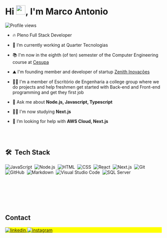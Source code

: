 <h1 align="left">Hi <img src="https://raw.githubusercontent.com/kaueMarques/kaueMarques/master/hi.gif" height="30px">, I'm Marco Antonio</h1>
<p align="left"> <img src="https://komarev.com/ghpvc/?username=marcoan20&color=blueviolet" alt="Profile views" /> </p>

- 🔥 Pleno Full Stack Developer

- 🔭 I’m currently working at Quarter Tecnologias

- 📚 I'm now in the eighth (of ten) semester of the Computer Engineering course at [Cesupa](https://www.cesupa.br)

- ⛰️ I'm founding member and developer of startup [Zenith Inovações](https://www.zenithinovacoes.com.br/)

- 👨‍🏫 I'm a member of Escritório de Engenharia a college group where we do projects and help freshmen get started with Back-end and Front-end programming and get they first job

- 💬 Ask me about **Node.js, Javascript, Typescript**

- 👨‍💻 I'm now studying **Next.js**

- 🤔 I’m looking for help with **AWS Cloud, Next.js**

<!-- - 👨‍💻 More at  -->



<br><br>

## 🛠 &nbsp;Tech Stack

![JavaScript](https://img.shields.io/badge/-JavaScript-05122A?style=flat&logo=javascript)&nbsp;
![Node.js](https://img.shields.io/badge/-Node.js-05122A?style=flat&logo=node.js)&nbsp;
![HTML](https://img.shields.io/badge/-HTML-05122A?style=flat&logo=HTML5)&nbsp;
![CSS](https://img.shields.io/badge/-CSS-05122A?style=flat&logo=CSS3&logoColor=1572B6)&nbsp;
![React](https://img.shields.io/badge/-React-05122A?style=flat&logo=react)&nbsp;
![Next.js](https://img.shields.io/badge/-Next.js-05122A?style=flat&logo=Next.js)&nbsp;
![Git](https://img.shields.io/badge/-Git-05122A?style=flat&logo=git)&nbsp;
![GitHub](https://img.shields.io/badge/-GitHub-05122A?style=flat&logo=github)&nbsp;
![Markdown](https://img.shields.io/badge/-Markdown-05122A?style=flat&logo=markdown)&nbsp;
![Visual Studio Code](https://img.shields.io/badge/-Visual%20Studio%20Code-05122A?style=flat&logo=visual-studio-code&logoColor=007ACC)&nbsp;
![SQL Server](https://img.shields.io/badge/-SQL%20Server-05122A?style=flat&logo=Microsoft%20SQL%20Server)&nbsp;

<br><br>


<br><br>

## Contact

<p align="left" style="background:yellow">
<a href="https://www.linkedin.com/in/marcopierozan" target="_blank">
  <img align="center" src="https://img.shields.io/badge/-marcopierozan-05122A?style=flat&logo=linkedin" alt="linkedin"/>
</a>
<a href="https://instagram.com/marcopierozan" target="_blank">
 <img align="center" src="https://img.shields.io/badge/-marcopierozan-05122A?style=flat&logo=instagram" alt="instagram"/>
</a>
</p>
